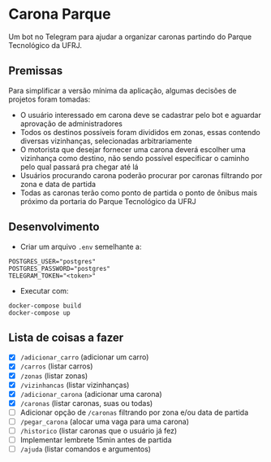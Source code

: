 # Carona Parque

Um bot no Telegram para ajudar a organizar caronas partindo do Parque Tecnológico da UFRJ.

## Premissas

Para simplificar a versão mínima da aplicação, algumas decisões de projetos foram tomadas:

- O usuário interessado em carona deve se cadastrar pelo bot e aguardar aprovação de administradores
- Todos os destinos possíveis foram divididos em zonas, essas contendo diversas vizinhanças, selecionadas arbitrariamente
- O motorista que desejar fornecer uma carona deverá escolher uma vizinhança como destino, não sendo possível especificar o caminho pelo qual passará pra chegar até lá
- Usuários procurando carona poderão procurar por caronas filtrando por zona e data de partida
- Todas as caronas terão como ponto de partida o ponto de ônibus mais próximo da portaria do Parque Tecnológico da UFRJ

## Desenvolvimento

- Criar um arquivo `.env` semelhante a:

```
POSTGRES_USER="postgres"
POSTGRES_PASSWORD="postgres"
TELEGRAM_TOKEN="<token>"
```

- Executar com:

```
docker-compose build
docker-compose up
```

## Lista de coisas a fazer

- [x] `/adicionar_carro` (adicionar um carro)
- [x] `/carros` (listar carros)
- [x] `/zonas` (listar zonas)
- [x] `/vizinhancas` (listar vizinhanças)
- [x] `/adicionar_carona` (adicionar uma carona)
- [x] `/caronas` (listar caronas, suas ou todas)
- [ ] Adicionar opção de `/caronas` filtrando por zona e/ou data de partida
- [ ] `/pegar_carona` (alocar uma vaga para uma carona)
- [ ] `/historico` (listar caronas que o usuário já fez)
- [ ] Implementar lembrete 15min antes de partida
- [ ] `/ajuda` (listar comandos e argumentos)
